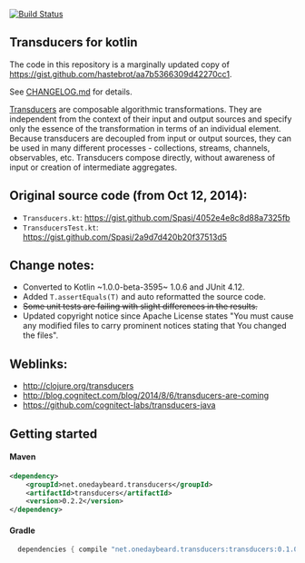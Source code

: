 [![Build Status](https://travis-ci.org/junkdog/transducers-kotlin.svg)](https://travis-ci.org/junkdog/transducers-kotlin)

## Transducers for kotlin

The code in this repository is a marginally updated copy of https://gist.github.com/hastebrot/aa7b5366309d42270cc1.

See [CHANGELOG.md](https://github.com/junkdog/transducers-kotlin/blob/master/CHANGELOG.md) for details.
 

[Transducers](http://clojure.org/transducers) are composable algorithmic transformations. They are independent from the context of their input and output sources and specify only the essence of the transformation in terms of an individual element. Because transducers are decoupled from input or output sources, they can be used in many different processes - collections, streams, channels, observables, etc. Transducers compose directly, without awareness of input or creation of intermediate aggregates.

## Original source code (from Oct 12, 2014):

- `Transducers.kt`: https://gist.github.com/Spasi/4052e4e8c8d88a7325fb
- `TransducersTest.kt`: https://gist.github.com/Spasi/2a9d7d420b20f37513d5

## Change notes:

- Converted to Kotlin ~1.0.0-beta-3595~ 1.0.6 and JUnit 4.12.
- Added `T.assertEquals(T)` and auto reformatted the source code.
- ~~Some unit tests are failing with slight differences in the results.~~
- Updated copyright notice since Apache License states "You must cause any modified files to carry prominent notices stating that You changed the files".

## Weblinks:

- http://clojure.org/transducers
- http://blog.cognitect.com/blog/2014/8/6/transducers-are-coming
- https://github.com/cognitect-labs/transducers-java

## Getting started

#### Maven

```xml
<dependency>
	<groupId>net.onedaybeard.transducers</groupId>
	<artifactId>transducers</artifactId>
	<version>0.2.2</version>
</dependency>
```

#### Gradle

```groovy
  dependencies { compile "net.onedaybeard.transducers:transducers:0.1.0" }
```

